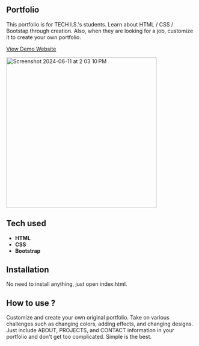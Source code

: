 ## Portfolio
This portfolio is for TECH I.S.'s students. Learn about HTML / CSS / Bootstap through creation. Also, when they are looking for a job, customize it to create your own portfolio.

[View Demo Website](https://karthi905968.github.io/Portfolio/)



<img width="400" alt="Screenshot 2024-06-11 at 2 03 10 PM" src="https://github.com/Karthi905968/Portfolio/assets/144101745/edfc2e05-d01b-407b-b9eb-cf4769907c01">



## Tech used
- **HTML**
- **CSS**
- **Bootstrap**

## Installation
No need to install anything, just open index.html.


## How to use ?
Customize and create your own original portfolio. Take on various challenges such as changing colors, adding effects, and changing designs. Just include ABOUT, PROJECTS, and CONTACT information in your portfolio and don't get too complicated. Simple is the best.















